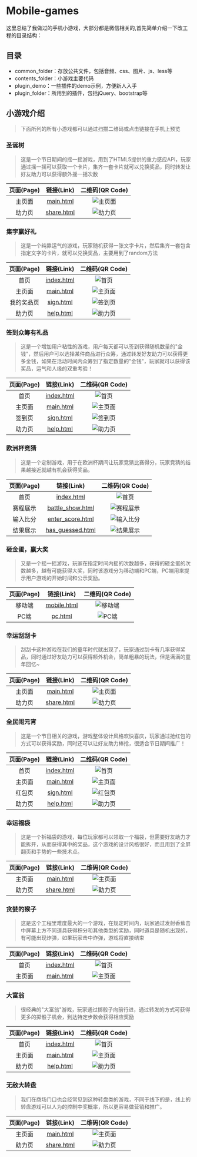 # Mobile-games

这里总结了我做过的手机小游戏，大部分都是微信相关的,首先简单介绍一下改工程的目录结构：

## 目录
* common_folder：存放公共文件，包括音频、css、图片、js、less等
* contents_folder：小游戏主要代码
* plugin_demo：一些插件的demo示例，方便新人入手
* plugin_folder：所用到的插件，包括jQuery、bootstrap等

## 小游戏介绍
> 下面所列的所有小游戏都可以通过扫描二维码或点击链接在手机上预览

### 圣诞树
> 这是一个节日期间的摇一摇游戏，用到了HTML5提供的重力感应API，玩家通过摇一摇可以获取一个卡片，集齐一套卡片就可以兑换奖品，同时转发让好友助力可以获得额外摇一摇次数

| 页面(Page) |                                           链接(Link)                                          |                      二维码(QR Code)                |
|:---------:|:---------------------------------------------------------------------------------------------:|:-------------------------------------------------:|
|   主页面   | [main.html](http://merrier.github.io/Mobile-games/contents_folder/christmas_tree/main.html)   | ![主页面](./qrcode_folder/christmas_tree/main.png)  |
|   助力页   | [share.html](http://merrier.github.io/Mobile-games/contents_folder/christmas_tree/share.html) | ![助力页](./qrcode_folder/christmas_tree/share.png) |

### 集字赢好礼
> 这是一个纯靠运气的游戏，玩家随机获得一张文字卡片，然后集齐一套包含指定文字的卡片，就可以兑换奖品，主要用到了random方法

| 页面(Page) |                                           链接(Link)                                             |                    二维码(QR Code)                  |
|:---------:|:-----------------------------------------------------------------------------------------------:|:--------------------------------------------------:|
|   首页     | [index.html](http://merrier.github.io/Mobile-games/contents_folder/collect_word/frontpage.html) | ![首页](./qrcode_folder/collect_word/frontpage.png) |
|   主页面   | [main.html](http://merrier.github.io/Mobile-games/contents_folder/collect_word/main.html)       | ![主页面](./qrcode_folder/collect_word/main.png)     |
|   我的奖品页| [sign.html](http://merrier.github.io/Mobile-games/contents_folder/collect_word/minepage.html)   | ![签到页](./qrcode_folder/collect_word/minepage.png) |
|   助力页   | [help.html](http://merrier.github.io/Mobile-games/contents_folder/collect_word/share.html)      | ![助力页](./qrcode_folder/collect_word/share.png)    |

### 签到众筹有礼品
> 这是一个增加用户粘性的游戏，用户每天都可以签到获得随机数量的"金钱"，然后用户可以选择某件商品进行众筹，通过转发好友助力可以获得更多金钱，如果在活动时间内众筹到了指定数量的"金钱"，玩家就可以获得该奖品，运气和人缘的双重考验！

| 页面(Page) |                                           链接(Link)                                          |                    二维码(QR Code)                |
|:---------:|:--------------------------------------------------------------------------------------------:|:------------------------------------------------:|
|   首页     | [index.html](http://merrier.github.io/Mobile-games/contents_folder/crowd_funding/index.html) |  ![首页](./qrcode_folder/crowd_funding/index.png) |
|   主页面   | [main.html](http://merrier.github.io/Mobile-games/contents_folder/crowd_funding/main.html)   | ![主页面](./qrcode_folder/crowd_funding/main.png)  |
|   签到页   | [sign.html](http://merrier.github.io/Mobile-games/contents_folder/crowd_funding/sign.html)   | ![签到页](./qrcode_folder/crowd_funding/sign.png)  |
|   助力页   | [help.html](http://merrier.github.io/Mobile-games/contents_folder/crowd_funding/help.html)   | ![助力页](./qrcode_folder/crowd_funding/help.png)  |

### 欧洲杯竞猜
> 这是一个定制游戏，用于在欧洲杯期间让玩家竞猜比赛得分，玩家竞猜的结果越接近就越有机会获得奖品。

| 页面(Page) |                                           链接(Link)                                                  |                    二维码(QR Code)                    |
|:---------:|:----------------------------------------------------------------------------------------------------:|:----------------------------------------------------:|
|   首页     | [index.html](http://merrier.github.io/Mobile-games/contents_folder/Euro_quiz/index.html)             | ![首页](./qrcode_folder/Euro_quiz/index.png)          |
|   赛程展示  | [battle_show.html](http://merrier.github.io/Mobile-games/contents_folder/Euro_quiz/battle_show.html) | ![赛程展示](./qrcode_folder/Euro_quiz/battle_show.png) |
|   输入比分  | [enter_score.html](http://merrier.github.io/Mobile-games/contents_folder/Euro_quiz/enter_score.html) | ![输入比分](./qrcode_folder/Euro_quiz/enter_score.png) |
|   结果展示  | [has_guessed.html](http://merrier.github.io/Mobile-games/contents_folder/Euro_quiz/has_guessed.html) | ![结果展示](./qrcode_folder/Euro_quiz/has_guessed.png) |

### 砸金蛋，赢大奖
> 又是一个摇一摇游戏，玩家在指定时间内摇的次数越多，获得的砸金蛋的次数越多，越有可能获得大奖，同时该游戏分为移动端和PC端，PC端用来提示用户游戏的开始时间和公示奖励。

| 页面(Page) |                                           链接(Link)                                        |                    二维码(QR Code)               |
|:---------:|:------------------------------------------------------------------------------------------:|:-----------------------------------------------:|
|   移动端   | [mobile.html](http://merrier.github.io/Mobile-games/contents_folder/golden_egg/mobile.html) | ![移动端](./qrcode_folder/golden_egg/mobile.png) |
|   PC端    | [pc.html](http://merrier.github.io/Mobile-games/contents_folder/golden_egg/pc.html)         | ![PC端](./qrcode_folder/golden_egg/pc.png)      |

### 幸运刮刮卡
> 刮刮卡这种游戏在我们的童年时代就出现了，玩家通过刮卡有几率获得奖品，同时通过好友助力可以获得额外机会，简单粗暴的玩法，但是满满的童年回忆~

| 页面(Page) |                                           链接(Link)                                    |                   二维码(QR Code)             |
|:---------:|:---------------------------------------------------------------------------------------:|:--------------------------------------------:|
|   主页面   | [main.html](http://merrier.github.io/Mobile-games/contents_folder/guaguaka/main.html)   |  ![主页面](./qrcode_folder/guaguaka/main.png) |
|   助力页   | [share.html](http://merrier.github.io/Mobile-games/contents_folder/guaguaka/share.html) | ![助力页](./qrcode_folder/guaguaka/share.png) |

### 全民闹元宵
> 这是一个节日相关的游戏，游戏整体设计风格欢快喜庆，玩家通过抢红包的方式可以获得奖励，同时还可以让好友助力棒抢，很适合节日期间推广！

| 页面(Page) |                                           链接(Link)                                             |                    二维码(QR Code)                    |
|:---------:|:-----------------------------------------------------------------------------------------------:|:----------------------------------------------------:|
|   首页     | [index.html](http://merrier.github.io/Mobile-games/contents_folder/lantern_festival/index.html) | ![首页](./qrcode_folder/lantern_festival/index.png)   |
|   主页面   | [main.html](http://merrier.github.io/Mobile-games/contents_folder/lantern_festival/main.html)   | ![主页面](./qrcode_folder/lantern_festival/main.png)   |
|   红包页   | [sign.html](http://merrier.github.io/Mobile-games/contents_folder/lantern_festival/packet.html) | ![红包页](./qrcode_folder/lantern_festival/packet.png) |
|   助力页   | [help.html](http://merrier.github.io/Mobile-games/contents_folder/lantern_festival/help.html)   | ![助力页](./qrcode_folder/lantern_festival/help.png)   |

### 幸运福袋
> 这是一个拆福袋的游戏，每位玩家都可以领取一个福袋，但需要好友助力才能拆开，从而获得其中的奖品，这个游戏的设计风格很好，而且用到了全屏翻页和手势的一些技术点。

| 页面(Page) |                                           链接(Link)                                     |                   二维码(QR Code)              |
|:---------:|:----------------------------------------------------------------------------------------:|:---------------------------------------------:|
|   主页面   | [main.html](http://merrier.github.io/Mobile-games/contents_folder/lucky_bag/main.html)   |  ![主页面](./qrcode_folder/lucky_bag/main.png) |
|   助力页   | [share.html](http://merrier.github.io/Mobile-games/contents_folder/lucky_bag/share.html) | ![助力页](./qrcode_folder/lucky_bag/share.png) |

### 贪婪的猴子
> 这是这个工程里难度最大的一个游戏，在规定时间内，玩家通过发射香蕉击中屏幕上方不同道具获得积分和其他类型的奖励，同时道具是随机出现的，有可能出现炸弹，如果玩家击中炸弹，游戏将直接结束

| 页面(Page) |                                           链接(Link)                                  |                    二维码(QR Code)         |
|:---------:|:-------------------------------------------------------------------------------------:|:-----------------------------------------:|
|   首页     | [index.html](http://merrier.github.io/Mobile-games/contents_folder/monkey/index.html) | ![首页](./qrcode_folder/monkey/index.png) |
|   主页面   | [main.html](http://merrier.github.io/Mobile-games/contents_folder/monkey/main.html)   | ![主页面](./qrcode_folder/monkey/main.png) |

### 大富翁
> 很经典的"大富翁"游戏，玩家通过掷骰子向前行进，通过转发的方式可获得更多的掷骰子机会，到达特定步数会获得相应奖励

| 页面(Page) |                                           链接(Link)                                     |               二维码(QR Code)                |
|:---------:|:---------------------------------------------------------------------------------------:|:--------------------------------------------:|
|   首页     | [index.html](http://merrier.github.io/Mobile-games/contents_folder/monopoly/start.html) | ![首页](./qrcode_folder/monopoly/start.png)  |
|   主页面   | [main.html](http://merrier.github.io/Mobile-games/contents_folder/monopoly/main.html)   | ![主页面](./qrcode_folder/monopoly/main.png)  |
|   助力页   | [help.html](http://merrier.github.io/Mobile-games/contents_folder/monopoly/share.html)  | ![助力页](./qrcode_folder/monopoly/share.png) |

### 无敌大转盘
> 我们在商场门口也会经常见到这种转盘类的游戏，不同于线下的是，线上的转盘游戏可以人为的控制中奖概率，所以更容易做营销和推广。

| 页面(Page) |                                           链接(Link)                                    |                   二维码(QR Code)             |
|:---------:|:---------------------------------------------------------------------------------------:|:--------------------------------------------:|
|   主页面   | [main.html](http://merrier.github.io/Mobile-games/contents_folder/zhuanpan/main.html)   | ![主页面](./qrcode_folder/zhuanpan/main.png)  |
|   助力页   | [share.html](http://merrier.github.io/Mobile-games/contents_folder/zhuanpan/share.html) | ![助力页](./qrcode_folder/zhuanpan/share.png) |